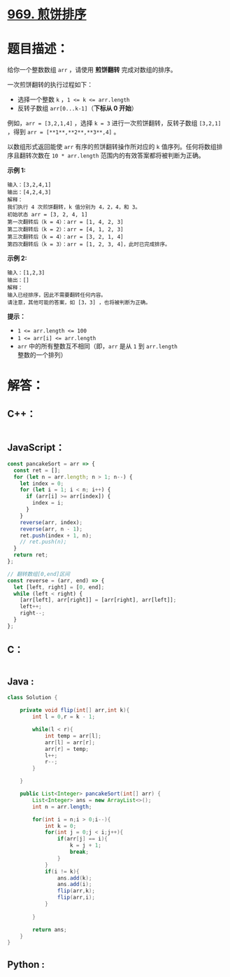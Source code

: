 # [969. 煎饼排序](https://leetcode-cn.com/problems/pancake-sorting/)

# 题目描述：

给你一个整数数组 `arr` ，请使用 **煎饼翻转** 完成对数组的排序。

一次煎饼翻转的执行过程如下：

- 选择一个整数 `k` ，`1 <= k <= arr.length`
- 反转子数组 `arr[0...k-1]`（**下标从 0 开始**）

例如，`arr = [3,2,1,4]` ，选择 `k = 3` 进行一次煎饼翻转，反转子数组 `[3,2,1]` ，得到 `arr = [**1**,**2**,**3**,4]` 。

以数组形式返回能使 `arr` 有序的煎饼翻转操作所对应的 `k` 值序列。任何将数组排序且翻转次数在 `10 * arr.length` 范围内的有效答案都将被判断为正确。



**示例 1:**

```
输入：[3,2,4,1]
输出：[4,2,4,3]
解释：
我们执行 4 次煎饼翻转，k 值分别为 4，2，4，和 3。
初始状态 arr = [3, 2, 4, 1]
第一次翻转后（k = 4）：arr = [1, 4, 2, 3]
第二次翻转后（k = 2）：arr = [4, 1, 2, 3]
第三次翻转后（k = 4）：arr = [3, 2, 1, 4]
第四次翻转后（k = 3）：arr = [1, 2, 3, 4]，此时已完成排序。 
```

**示例 2:**

```
输入：[1,2,3]
输出：[]
解释：
输入已经排序，因此不需要翻转任何内容。
请注意，其他可能的答案，如 [3，3] ，也将被判断为正确。
```

**提示：**

- `1 <= arr.length <= 100`
- `1 <= arr[i] <= arr.length`
- `arr` 中的所有整数互不相同（即，`arr` 是从 `1` 到 `arr.length` 整数的一个排列）




# 解答：

## C++：

```cpp

```

## JavaScript：

```javascript
const pancakeSort = arr => {
  const ret = [];
  for (let n = arr.length; n > 1; n--) {
    let index = 0;
    for (let i = 1; i < n; i++) {
      if (arr[i] >= arr[index]) {
        index = i;
      }
    }
    reverse(arr, index);
    reverse(arr, n - 1);
    ret.push(index + 1, n);
    // ret.push(n);
  }
  return ret;
};

// 翻转数组[0,end]区间
const reverse = (arr, end) => {
  let [left, right] = [0, end];
  while (left < right) {
    [arr[left], arr[right]] = [arr[right], arr[left]];
    left++;
    right--;
  }
};
```

## C：

```c

```

## Java :

```java
class Solution {

    private void flip(int[] arr,int k){
        int l = 0,r = k - 1;

        while(l < r){
            int temp = arr[l];
            arr[l] = arr[r];
            arr[r] = temp;
            l++;
            r--;
        }

    }

    public List<Integer> pancakeSort(int[] arr) {
        List<Integer> ans = new ArrayList<>();
        int n = arr.length;

        for(int i = n;i > 0;i--){
            int k = 0;
            for(int j = 0;j < i;j++){
                if(arr[j] == i){
                    k = j + 1;
                    break;
                }  
            }
            if(i != k){
                ans.add(k);
                ans.add(i);
                flip(arr,k);
                flip(arr,i);
            }
           
        }

        return ans;
    }
}
```

## Python :

```python

```

